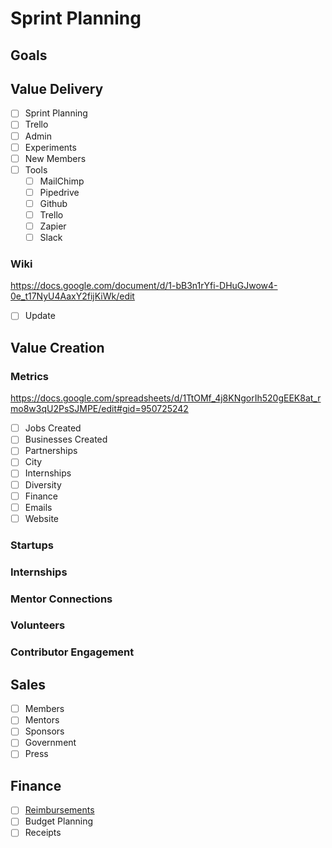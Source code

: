 # Sprint Planning

## Goals

## Value Delivery

 - [ ] Sprint Planning
 - [ ] Trello
 - [ ] Admin
 - [ ] Experiments
 - [ ] New Members
 - [ ] Tools
    - [ ] MailChimp
    - [ ] Pipedrive
    - [ ] Github
    - [ ] Trello
    - [ ] Zapier
    - [ ] Slack

### Wiki

https://docs.google.com/document/d/1-bB3n1rYfi-DHuGJwow4-0e_t17NyU4AaxY2fijKiWk/edit

  - [ ] Update

## Value Creation

### Metrics

https://docs.google.com/spreadsheets/d/1TtOMf_4j8KNgorIh520gEEK8at_rmo8w3qU2PsSJMPE/edit#gid=950725242

- [ ] Jobs Created
- [ ] Businesses Created
- [ ] Partnerships
- [ ] City
- [ ] Internships
- [ ] Diversity
- [ ] Finance
- [ ] Emails
- [ ] Website

### Startups

### Internships

### Mentor Connections

### Volunteers

### Contributor Engagement

## Sales

 - [ ] Members
 - [ ] Mentors
 - [ ] Sponsors
 - [ ] Government
 - [ ] Press

## Finance

- [ ] [Reimbursements](https://docs.google.com/spreadsheets/d/1tXlz5QezqIbXANZpSG5x6mbWioD0Lo9k5cEd8CyZMLQ/edit#gid=0)
- [ ] Budget Planning
- [ ] Receipts
